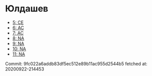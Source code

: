 # Юлдашев
- [5: CE](5.md)
- [6: AC](6.md)
- [7: AC](7.md)
- [8: NA](8.md)
- [9: NA](9.md)
- [10: NA](10.md)
- [11: NA](11.md)

Commit: 9fc022a6addb83df5ec512e89b11ac955d2544b5
 fetched at: 20200922-214453
